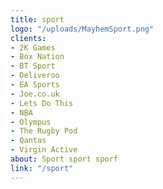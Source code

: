 ```yaml
---
title: sport
logo: "/uploads/MayhemSport.png"
clients:
- 2K Games
- Box Nation
- BT Sport
- Deliveroo
- EA Sports
- Joe.co.uk
- Lets Do This
- NBA
- Olympus
- The Rugby Pod
- Qantas
- Virgin Active
about: Sport sport sporf
link: "/sport"
---
```


